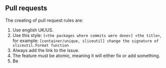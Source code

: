 ## Pull requests

The creating of pull request rules are:
1. Use english UK/US.
2. Use this style: `[<the packages where commits were done>] <the title>`, for example: `[container/unique, sliceutil] change the signature of sliceutil.Format function`
3. Always add the link to the issue.
4. The feature must be atomic, meaning it will either fix or add something.
5. Be 
